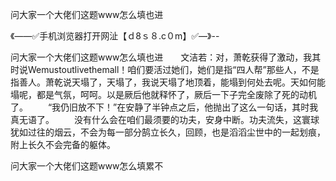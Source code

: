 问大家一个大佬们这题www怎么填也进

《——✅手机浏览器打开网沚【ｄ8ｓ８.c０m】✅—》--

问大家一个大佬们这题www怎么填也进　　文洁若：对，萧乾获得了激动，我其时说Wemustoutlivethemall！咱们要活过她们，她们是指“四人帮”那些人，不是指善人。萧乾说天塌了，天塌了，我说天塌了地顶着，能塌到何处去呢。天如何能塌呢，都是气氛，呵呵。以是厥后他就释怀了，厥后一下子完全废除了死的动机了。
　　“我仍旧放不下！”在安静了半钟点之后，他抛出了这么一句话，其时我真无语了。
　　没有什么会在咱们最须要的功夫，安身中断。功夫流失，这寰球犹如过往的烟云，不会为每一部分鹄立长久，回顾，也是滔滔尘世中的一起划痕，附上长久不会完备的躯体。





问大家一个大佬们这题www怎么填累不
